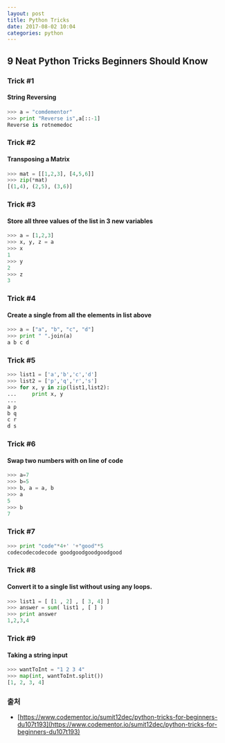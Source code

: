 ```yaml
---
layout: post
title: Python Tricks
date: 2017-08-02 10:04
categories: python
---
```


## 9 Neat Python Tricks Beginners Should Know

### Trick #1

#### String Reversing

```python
>>> a = "comdementor"
>>> print "Reverse is",a[::-1]
Reverse is rotnemedoc
```

### Trick #2

#### Transposing a Matrix

```python
>>> mat = [[1,2,3], [4,5,6]]
>>> zip(*mat)
[(1,4), (2,5), (3,6)]
```

### Trick #3

#### Store all three values of the list in 3 new variables

```python
>>> a = [1,2,3]
>>> x, y, z = a
>>> x
1
>>> y
2
>>> z
3
```

### Trick #4

#### Create a single from all the elements in list above

```python
>>> a = ["a", "b", "c", "d"]
>>> print " ".join(a)
a b c d
```

### Trick #5

```python
>>> list1 = ['a','b','c','d']
>>> list2 = ['p','q','r','s']
>>> for x, y in zip(list1,list2):
... 	print x, y
...
a p
b q
c r
d s
```

### Trick #6

#### Swap two numbers with on line of code

```python
>>> a=7
>>> b=5
>>> b, a = a, b
>>> a
5
>>> b
7
```

### Trick #7

```python
>>> print "code"*4+' '+"good"*5
codecodecodecode goodgoodgoodgoodgood
```

### Trick #8

#### Convert it to a single list without using any loops.

```python
>>> list1 = [ [1 , 2] , [ 3, 4] ]
>>> answer = sum( list1 , [ ] )
>>> print answer
1,2,3,4
```
### Trick #9

#### Taking a string input

```python
>>> wantToInt = "1 2 3 4"
>>> map(int, wantToInt.split())
[1, 2, 3, 4]
```

### 출처

- [https://www.codementor.io/sumit12dec/python-tricks-for-beginners-du107t193](https://www.codementor.io/sumit12dec/python-tricks-for-beginners-du107t193)